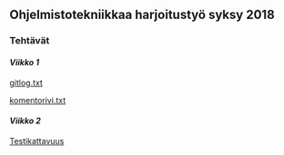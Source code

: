 ## Ohjelmistotekniikkaa harjoitustyö syksy 2018

### Tehtävät

#### _Viikko 1_

[gitlog.txt](https://github.com/Zentryn/ot-harjoitustyo/blob/master/laskarit/viikko1/gitlog.txt)

[komentorivi.txt](https://github.com/Zentryn/ot-harjoitustyo/blob/master/laskarit/viikko1/komentorivi.txt)

#### _Viikko 2_
[Testikattavuus](https://github.com/Zentryn/ot-harjoitustyo/blob/master/laskarit/viikko2/Testikattavuus.png)
